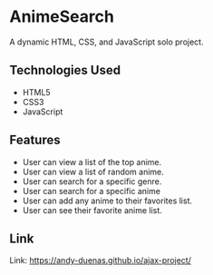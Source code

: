 # AnimeSearch

A dynamic HTML, CSS, and JavaScript solo project.

## Technologies Used
* HTML5
* CSS3
* JavaScript

## Features
* User can view a list of the top anime.
* User can view a list of random anime.
* User can search for a specific genre.
* User can search for a specific anime
* User can add any anime to their favorites list.
* User can see their favorite anime list.

## Link
Link: https://andy-duenas.github.io/ajax-project/
